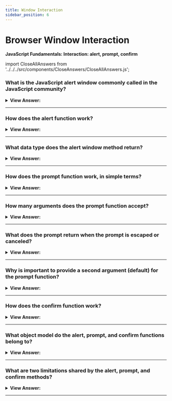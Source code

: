 ```yaml
---
title: Window Interaction
sidebar_position: 6
---
```


# Browser Window Interaction

**JavaScript Fundamentals: Interaction: alert, prompt, confirm**

<head>
  <title>Browser Interaction - Frontend Interview Questions & Answers</title>
  <meta charSet="utf-8" />
</head>

import CloseAllAnswers from '../../../src/components/CloseAnswers/CloseAllAnswers.js';

<CloseAllAnswers />

### What is the JavaScript alert window commonly called in the JavaScript community?

<details>
  <summary><strong>View Answer:</strong></summary>
  <div>
  <div><strong>Interview Response:</strong> Modal Window</div>
  </div>
</details>

---

### How does the alert function work?

<details>
  <summary><strong>View Answer:</strong></summary>
  <div>
  <div><strong>Interview Response:</strong> It shows a message and waits for the user to press “OK” and returns a string as a value.</div>
  </div>
</details>

---

### What data type does the alert window method return?

<details>
  <summary><strong>View Answer:</strong></summary>
  <div>
  <div><strong>Interview Response:</strong> Alert returns a string.</div><br />
  <div><strong>Technical Response:</strong> Alert returns a string or an object that is converted into a string and displayed.
  </div>
  </div>
</details>

---

### How does the prompt function work, in simple terms?

<details>
  <summary><strong>View Answer:</strong></summary>
  <div>
  <div><strong>Interview Response:</strong> It shows a window with text and a request for input, then returns a string.</div><br />
  <div><strong>Technical Response:</strong> It shows a modal window with a text message, an input field for the visitor, and the buttons OK/Cancel. The return value of the prompt function is a string value. This should be considered when it is used with numbers.
  </div>
  </div>
</details>

---

### How many arguments does the prompt function accept?

<details>
  <summary><strong>View Answer:</strong></summary>
  <div>
  <div><strong>Interview Response:</strong> Prompt accepts two arguments the title and a default value. The default value is not required and acts as the initial value for the input field.</div><br />
  <div><strong className="codeExample">Code Example:</strong><br /><br />

  <div></div>

```js
// the brackets denote that the parameter is not required 

result = prompt(title, [default]);
```

  </div>
  </div>
</details>

---

### What does the prompt return when the prompt is escaped or canceled?

<details>
  <summary><strong>View Answer:</strong></summary>
  <div>
  <div><strong>Interview Response:</strong> It returns a null value.</div>
  </div>
</details>

---

### Why is important to provide a second argument (default) for the prompt function?

<details>
  <summary><strong>View Answer:</strong></summary>
  <div>
  <div><strong>Interview Response:</strong> To ensure that the browser (internet explorer) does not return undefined.</div><br />
  <div><strong>Technical Response:</strong> There is a chance that the user is using a browser such as Internet Explorer that will return undefined if there is no default. This could have ramifications that could affect the application adversely.
  </div>
  </div>
</details>

---

### How does the confirm function work?

<details>
  <summary><strong>View Answer:</strong></summary>
  <div>
  <div><strong>Interview Response:</strong> Confirm produces a window with a Boolean question of OK and Cancel. Ok returns true and Cancel returns false.</div><br />
  <div><strong>Technical Response:</strong> The function confirm shows a modal window with a question and two buttons: OK and Cancel. The result is true if OK is pressed and false otherwise.
  </div><br />
  <div><strong className="codeExample">Code Example:</strong><br /><br />

  <div></div>

```js
let isBoss = confirm('Are you the boss?');

alert(isBoss); // true if OK is pressed and false otherwise
```

  </div>
  </div>
</details>

---

### What object model do the alert, prompt, and confirm functions belong to?

<details>
  <summary><strong>View Answer:</strong></summary>
  <div>
  <div><strong>Interview Response:</strong> The alert, prompt, and confirm methods belong to the BOM.</div><br />
  <div><strong>Technical Response:</strong> The alert, prompt, and confirm methods belong to the Browser Object Model. It is commonly referred to as the BOM.
  </div>
  </div>
</details>

---

### What are two limitations shared by the alert, prompt, and confirm methods?

<details>
  <summary><strong>View Answer:</strong></summary>
  <div>
  <div><strong>Interview Response:</strong> We have no control over position and look of the modal window.</div><br />
  <div><strong>Technical Response:</strong><br /><br />
    <ol>
      <li>The exact location of the modal window is determined by the browser. Usually, it is in the center.</li>
      <li>The exact look of the window also depends on the browser. We cannot modify it…</li>
      </ol>
  </div>
  </div>
</details>

---
